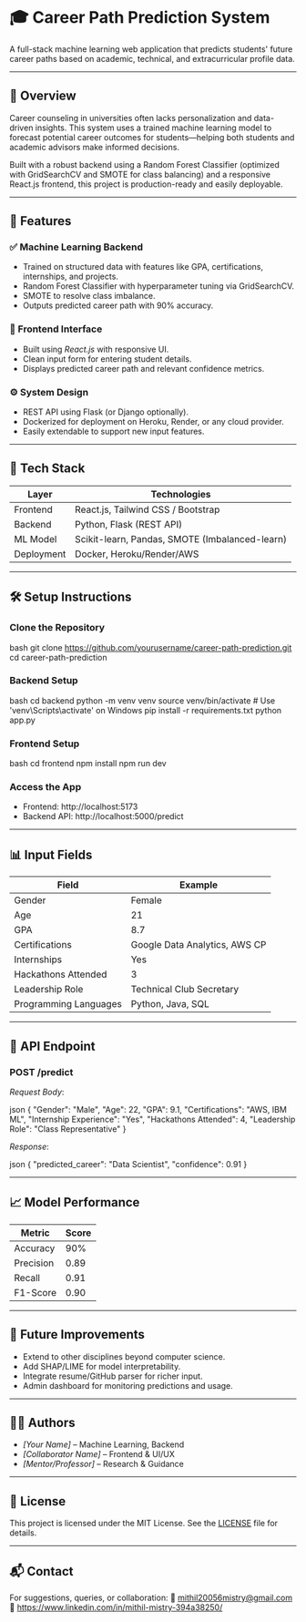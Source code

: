 # 🎓 Career Path Prediction System

A full-stack machine learning web application that predicts students' future career paths based on academic, technical, and extracurricular profile data.

---

## 📌 Overview

Career counseling in universities often lacks personalization and data-driven insights. This system uses a trained machine learning model to forecast potential career outcomes for students—helping both students and academic advisors make informed decisions.

Built with a robust backend using a Random Forest Classifier (optimized with GridSearchCV and SMOTE for class balancing) and a responsive React.js frontend, this project is production-ready and easily deployable.

---

## 🚀 Features

### ✅ Machine Learning Backend
- Trained on structured data with features like GPA, certifications, internships, and projects.
- Random Forest Classifier with hyperparameter tuning via GridSearchCV.
- SMOTE to resolve class imbalance.
- Outputs predicted career path with 90% accuracy.

### 🎨 Frontend Interface
- Built using *React.js* with responsive UI.
- Clean input form for entering student details.
- Displays predicted career path and relevant confidence metrics.

### ⚙ System Design
- REST API using Flask (or Django optionally).
- Dockerized for deployment on Heroku, Render, or any cloud provider.
- Easily extendable to support new input features.

---

## 🧰 Tech Stack

| Layer       | Technologies                            |
|-------------|------------------------------------------|
| Frontend    | React.js, Tailwind CSS / Bootstrap       |
| Backend     | Python, Flask (REST API)                 |
| ML Model    | Scikit-learn, Pandas, SMOTE (Imbalanced-learn) |
| Deployment  | Docker, Heroku/Render/AWS                |

---


## 🛠 Setup Instructions

### Clone the Repository

bash
git clone https://github.com/yourusername/career-path-prediction.git
cd career-path-prediction


### Backend Setup

bash
cd backend
python -m venv venv
source venv/bin/activate   # Use 'venv\Scripts\activate' on Windows
pip install -r requirements.txt
python app.py


### Frontend Setup

bash
cd frontend
npm install
npm run dev


### Access the App
- Frontend: http://localhost:5173
- Backend API: http://localhost:5000/predict

---

## 📊 Input Fields

| Field                    | Example                         |
|--------------------------|----------------------------------|
| Gender                   | Female                          |
| Age                      | 21                              |
| GPA                      | 8.7                             |
| Certifications           | Google Data Analytics, AWS CP   |
| Internships              | Yes                             |
| Hackathons Attended      | 3                               |
| Leadership Role          | Technical Club Secretary        |
| Programming Languages    | Python, Java, SQL               |

---

## 📡 API Endpoint

### POST /predict

*Request Body*:

json
{
  "Gender": "Male",
  "Age": 22,
  "GPA": 9.1,
  "Certifications": "AWS, IBM ML",
  "Internship Experience": "Yes",
  "Hackathons Attended": 4,
  "Leadership Role": "Class Representative"
}


*Response*:

json
{
  "predicted_career": "Data Scientist",
  "confidence": 0.91
}


---

## 📈 Model Performance

| Metric     | Score   |
|------------|---------|
| Accuracy   | 90%     |
| Precision  | 0.89    |
| Recall     | 0.91    |
| F1-Score   | 0.90    |

---

## 🧩 Future Improvements

- Extend to other disciplines beyond computer science.
- Add SHAP/LIME for model interpretability.
- Integrate resume/GitHub parser for richer input.
- Admin dashboard for monitoring predictions and usage.

---

## 👨‍💻 Authors

- *[Your Name]* – Machine Learning, Backend
- *[Collaborator Name]* – Frontend & UI/UX
- *[Mentor/Professor]* – Research & Guidance

---

## 📄 License

This project is licensed under the MIT License. See the [LICENSE](./LICENSE) file for details.

---

## 📬 Contact

For suggestions, queries, or collaboration:
📧 mithil20056mistry@gmail.com
🔗 https://www.linkedin.com/in/mithil-mistry-394a38250/
